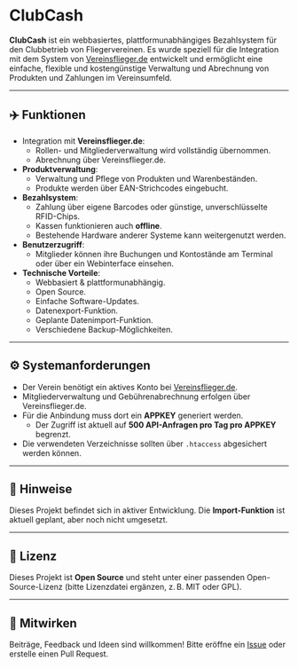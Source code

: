 # ClubCash

**ClubCash** ist ein webbasiertes, plattformunabhängiges Bezahlsystem für den Clubbetrieb von Fliegervereinen. Es wurde speziell für die Integration mit dem System von [Vereinsflieger.de](https://www.vereinsflieger.de) entwickelt und ermöglicht eine einfache, flexible und kostengünstige Verwaltung und Abrechnung von Produkten und Zahlungen im Vereinsumfeld.

---

## ✈️ Funktionen

- Integration mit **Vereinsflieger.de**:
  - Rollen- und Mitgliederverwaltung wird vollständig übernommen.
  - Abrechnung über Vereinsflieger.de.
- **Produktverwaltung**:
  - Verwaltung und Pflege von Produkten und Warenbeständen.
  - Produkte werden über EAN-Strichcodes eingebucht.
- **Bezahlsystem**:
  - Zahlung über eigene Barcodes oder günstige, unverschlüsselte RFID-Chips.
  - Kassen funktionieren auch **offline**.
  - Bestehende Hardware anderer Systeme kann weitergenutzt werden.
- **Benutzerzugriff**:
  - Mitglieder können ihre Buchungen und Kontostände am Terminal oder über ein Webinterface einsehen.
- **Technische Vorteile**:
  - Webbasiert & plattformunabhängig.
  - Open Source.
  - Einfache Software-Updates.
  - Datenexport-Funktion.
  - Geplante Datenimport-Funktion.
  - Verschiedene Backup-Möglichkeiten.

---

## ⚙️ Systemanforderungen

- Der Verein benötigt ein aktives Konto bei [Vereinsflieger.de](https://www.vereinsflieger.de).
- Mitgliederverwaltung und Gebührenabrechnung erfolgen über Vereinsflieger.de.
- Für die Anbindung muss dort ein **APPKEY** generiert werden.
  - Der Zugriff ist aktuell auf **500 API-Anfragen pro Tag pro APPKEY** begrenzt.
- Die verwendeten Verzeichnisse sollten über `.htaccess` abgesichert werden können.

---

## 📝 Hinweise

Dieses Projekt befindet sich in aktiver Entwicklung. Die **Import-Funktion** ist aktuell geplant, aber noch nicht umgesetzt.

---

## 📄 Lizenz

Dieses Projekt ist **Open Source** und steht unter einer passenden Open-Source-Lizenz (bitte Lizenzdatei ergänzen, z. B. MIT oder GPL).

---

## 🤝 Mitwirken

Beiträge, Feedback und Ideen sind willkommen! Bitte eröffne ein [Issue](https://github.com/dein-benutzername/clubcash/issues) oder erstelle einen Pull Request.
